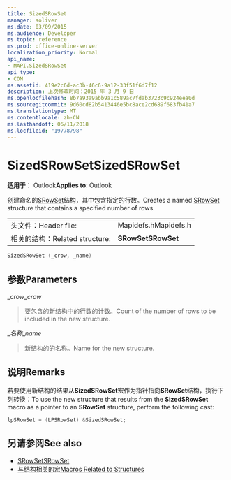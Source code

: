 ```yaml
---
title: SizedSRowSet
manager: soliver
ms.date: 03/09/2015
ms.audience: Developer
ms.topic: reference
ms.prod: office-online-server
localization_priority: Normal
api_name:
- MAPI.SizedSRowSet
api_type:
- COM
ms.assetid: 419e2c6d-ac3b-46c6-9a12-33f51f6d7f12
description: 上次修改时间：2015 年 3 月 9 日
ms.openlocfilehash: 8b7a93a9abb9a1c589ac7fdab3723c9c924eea0d
ms.sourcegitcommit: 9d60cd82b5413446e5bc8ace2cd689f683fb41a7
ms.translationtype: MT
ms.contentlocale: zh-CN
ms.lasthandoff: 06/11/2018
ms.locfileid: "19778798"
---
```

# <a name="sizedsrowset"></a><span data-ttu-id="cdec4-103">SizedSRowSet</span><span class="sxs-lookup"><span data-stu-id="cdec4-103">SizedSRowSet</span></span>

<span data-ttu-id="cdec4-104">**适用于**： Outlook</span><span class="sxs-lookup"><span data-stu-id="cdec4-104">**Applies to**: Outlook</span></span> 
  
<span data-ttu-id="cdec4-105">创建命名的[SRowSet](srowset.md)结构，其中包含指定的行数。</span><span class="sxs-lookup"><span data-stu-id="cdec4-105">Creates a named [SRowSet](srowset.md) structure that contains a specified number of rows.</span></span> 
  
|||
|:-----|:-----|
|<span data-ttu-id="cdec4-106">头文件：</span><span class="sxs-lookup"><span data-stu-id="cdec4-106">Header file:</span></span>  <br/> |<span data-ttu-id="cdec4-107">Mapidefs.h</span><span class="sxs-lookup"><span data-stu-id="cdec4-107">Mapidefs.h</span></span>  <br/> |
|<span data-ttu-id="cdec4-108">相关的结构：</span><span class="sxs-lookup"><span data-stu-id="cdec4-108">Related structure:</span></span>  <br/> |<span data-ttu-id="cdec4-109">**SRowSet**</span><span class="sxs-lookup"><span data-stu-id="cdec4-109">**SRowSet**</span></span> <br/> |
   
```cpp
SizedSRowSet (_crow, _name)
```

## <a name="parameters"></a><span data-ttu-id="cdec4-110">参数</span><span class="sxs-lookup"><span data-stu-id="cdec4-110">Parameters</span></span>

<span data-ttu-id="cdec4-111">__crow_</span><span class="sxs-lookup"><span data-stu-id="cdec4-111">__crow_</span></span>
  
> <span data-ttu-id="cdec4-112">要包含的新结构中的行数的计数。</span><span class="sxs-lookup"><span data-stu-id="cdec4-112">Count of the number of rows to be included in the new structure.</span></span>
    
<span data-ttu-id="cdec4-113">__名称_</span><span class="sxs-lookup"><span data-stu-id="cdec4-113">__name_</span></span>
  
> <span data-ttu-id="cdec4-114">新结构的的名称。</span><span class="sxs-lookup"><span data-stu-id="cdec4-114">Name for the new structure.</span></span>
    
## <a name="remarks"></a><span data-ttu-id="cdec4-115">说明</span><span class="sxs-lookup"><span data-stu-id="cdec4-115">Remarks</span></span>

<span data-ttu-id="cdec4-116">若要使用新结构的结果从**SizedSRowSet**宏作为指针指向**SRowSet**结构，执行下列转换：</span><span class="sxs-lookup"><span data-stu-id="cdec4-116">To use the new structure that results from the **SizedSRowSet** macro as a pointer to an **SRowSet** structure, perform the following cast:</span></span> 
  
```cpp
lpSRowSet = (LPSRowSet) &SizedSRowSet;

```

## <a name="see-also"></a><span data-ttu-id="cdec4-117">另请参阅</span><span class="sxs-lookup"><span data-stu-id="cdec4-117">See also</span></span>

- [<span data-ttu-id="cdec4-118">SRowSet</span><span class="sxs-lookup"><span data-stu-id="cdec4-118">SRowSet</span></span>](srowset.md)
- [<span data-ttu-id="cdec4-119">与结构相关的宏</span><span class="sxs-lookup"><span data-stu-id="cdec4-119">Macros Related to Structures</span></span>](macros-related-to-structures.md)

